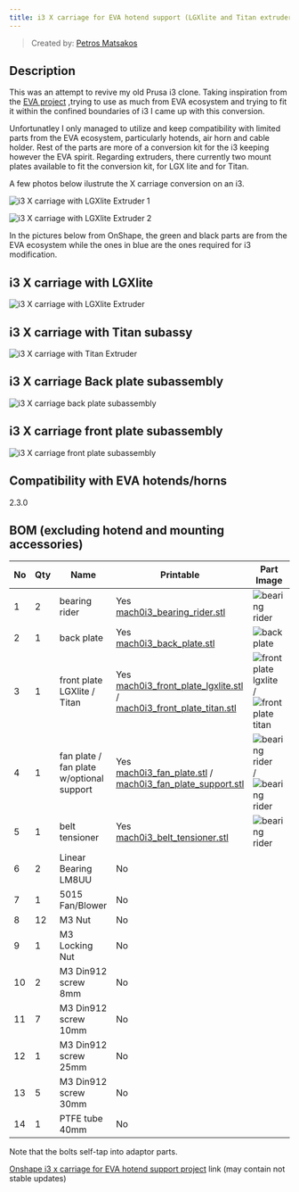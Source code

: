 ```yaml
---
title: i3 X carriage for EVA hotend support (LGXlite and Titan extruders) 
---
```


> Created by: [Petros Matsakos](https://github.com/mach0gr)

## Description

This was an attempt to revive my old Prusa i3 clone. 
Taking inspiration from the [EVA project](https://main.eva-3d.page/) ,trying to use as much from EVA ecosystem and trying to fit it within the confined boundaries of i3 I came up with this conversion.

Unfortunatley I only managed to utilize and keep compatibility with limited parts from the EVA ecosystem, particularly hotends, air horn and cable holder. Rest of the parts are more of a conversion kit for the i3 keeping however the EVA spirit.
Regarding extruders, there currently two mount plates available to fit the conversion kit, for LGX lite and for Titan.


A few photos below ilustrute the X carriage conversion on an i3.

![i3 X carriage with LGXlite Extruder 1](assets/mach0i3_lgxlite_1.jpg)

![i3 X carriage with LGXlite Extruder 2](assets/mach0i3_lgxlite_2.jpg)

In the pictures below from OnShape, the green and black parts are from the EVA ecosystem while the ones in blue are the ones required for i3 modification.
## i3 X carriage with LGXlite 
![i3 X carriage with LGXlite Extruder](assets/mach0i3_lgxlite_subassy.jpg)
## i3 X carriage with Titan subassy
![i3 X carriage with Titan Extruder](assets/mach0i3_titan_subassy.jpg)
## i3 X carriage Back plate subassembly
![i3 X carriage back plate subassembly](assets/mach0i3_back_subassy.jpg)
## i3 X carriage front plate subassembly
![i3 X carriage front plate subassembly](assets/mach0i3_front_subassy.jpg)


## Compatibility with EVA hotends/horns

2.3.0

## BOM (excluding hotend and mounting accessories)

| No | Qty | Name                                         	| Printable 									| Part Image |
| -- | --- | -------------------------------------------- 	| --------------------------------------------- | ---------- |
| 1  | 2   | bearing rider                                	| Yes <br/>[mach0i3_bearing_rider.stl](stl/mach0i3_bearing_rider.stl)       | ![bearing rider](assets/mach0i3_bearing_rider.jpg) |
| 2  | 1   | back plate 									| Yes <br/>[mach0i3_back_plate.stl](stl/mach0i3_back_plate.stl)				| ![back plate](assets/mach0i3_back_plate.jpg)	 |
| 3  | 1   | front plate <br/> LGXlite / Titan				| Yes <br/>[mach0i3_front_plate_lgxlite.stl](stl/mach0i3_front_plate_lgxlite.stl) / <br/> [mach0i3_front_plate_titan.stl](stl/mach0i3_front_plate_titan.stl) | ![front plate lgxlite](assets/mach0i3_front_plate_lgxlite.jpg) / ![front plate titan](assets/mach0i3_front_plate_titan.jpg)|
| 4  | 1   | fan plate / <br/> fan plate w/optional support	| Yes <br/>[mach0i3_fan_plate.stl](stl/mach0i3_fan_plate.stl) / <br/> [mach0i3_fan_plate_support.stl](stl/mach0i3_fan_plate_support.stl) | ![bearing rider](assets/mach0i3_fan_plate.jpg) / ![bearing rider](assets/mach0i3_fan_plate_support.jpg) |
| 5  | 1   | belt tensioner 								| Yes <br/>[mach0i3_belt_tensioner.stl](stl/mach0i3_belt_tensioner.stl)      | ![bearing rider](assets/mach0i3_belt_tensioner.jpg) |
| 6  | 2   | Linear Bearing LM8UU							| No											|	|
| 7  | 1   | 5015 Fan/Blower								| No											|	|
| 8  | 12  | M3 Nut											| No											|	|
| 9  | 1   | M3 Locking Nut									| No											|	|
| 10 | 2   | M3 Din912 screw 8mm							| No											|	|
| 11 | 7   | M3 Din912 screw 10mm							| No											|	|
| 12 | 1   | M3 Din912 screw 25mm							| No											|	|
| 13 | 5   | M3 Din912 screw 30mm							| No											|	|
| 14 | 1   | PTFE tube 40mm									| No											|   |




Note that the bolts self-tap into adaptor parts.

[Onshape i3 x carriage for EVA hotend support project](https://cad.onshape.com/documents/99f26b9849712d97c941bb22/w/c940867efa0c652e4f993383/e/f244a8d39850146da104757e?renderMode=0&uiState=61efddbb5e284d03d962fee6) link (may contain not stable updates)